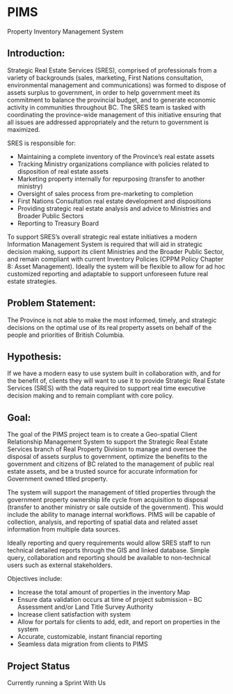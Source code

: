 
# PIMS
Property Inventory Management System


## Introduction:

Strategic Real Estate Services (SRES), comprised of professionals from a variety of backgrounds (sales, marketing, First Nations consultation, environmental management and communications) was formed to dispose of assets surplus to government, in order to help government meet its commitment to balance the provincial budget, and to generate economic activity in communities throughout BC.  The SRES team is tasked with coordinating the province-wide management of this initiative ensuring that all issues are addressed appropriately and the return to government is maximized.

SRES is responsible for:

- Maintaining a complete inventory of the Province’s real estate assets
- Tracking Ministry organizations compliance with policies related to disposition of real estate assets 
- Marketing property internally for repurposing (transfer to another ministry)
- Oversight of sales process from pre-marketing to completion
- First Nations Consultation real estate development and dispositions 
- Providing strategic real estate analysis and advice to Ministries and Broader Public Sectors
- Reporting to Treasury Board


To support SRES’s overall strategic real estate initiatives a modern Information Management System is required that will aid in strategic decision making, support its client Ministries and the Broader Public Sector, and remain compliant with current Inventory Policies (CPPM Policy Chapter 8: Asset Management).  Ideally the system will be flexible to allow for ad hoc customized reporting and adaptable to support unforeseen future real estate strategies.

## Problem Statement:

The Province is not able to make the most informed, timely, and strategic decisions on the optimal use of its real property assets on behalf of the people and priorities of British Columbia.

## Hypothesis:

If we have a modern easy to use system built in collaboration with, and for the benefit of, clients they will want to use it to provide Strategic Real Estate Services (SRES) with the data required to support real time executive decision making and to remain compliant with core policy. 


## Goal:

The goal of the PIMS project team is to create a Geo-spatial Client Relationship Management System to support the Strategic Real Estate Services branch of Real Property Division to manage and oversee the disposal of assets surplus to government, optimize the benefits to the government and citizens of BC related to the management of public real estate assets, and be a trusted source for accurate information for Government owned titled property.  

The system will support the management of titled properties through the government property ownership life cycle from acquisition to disposal (transfer to another ministry or sale outside of the government). This would include the ability to manage internal workflows. PIMS will be capable of collection, analysis, and reporting of spatial data and related asset information from multiple data sources.

Ideally reporting and query requirements would allow SRES staff to run technical detailed reports through the GIS and linked database.  Simple query, collaboration and reporting should be available to non-technical users such as external stakeholders.

Objectives include:

- Increase the total amount of properties in the inventory Map 
- Ensure data validation occurs at time of project submission – BC Assessment and/or Land Title Survey Authority 
- Increase client satisfaction with system
- Allow for portals for clients to add, edit, and report on properties in the system 
- Accurate, customizable, instant financial reporting 
- Seamless data migration from clients to PIMS 
 
## Project Status

Currently running a Sprint With Us 
